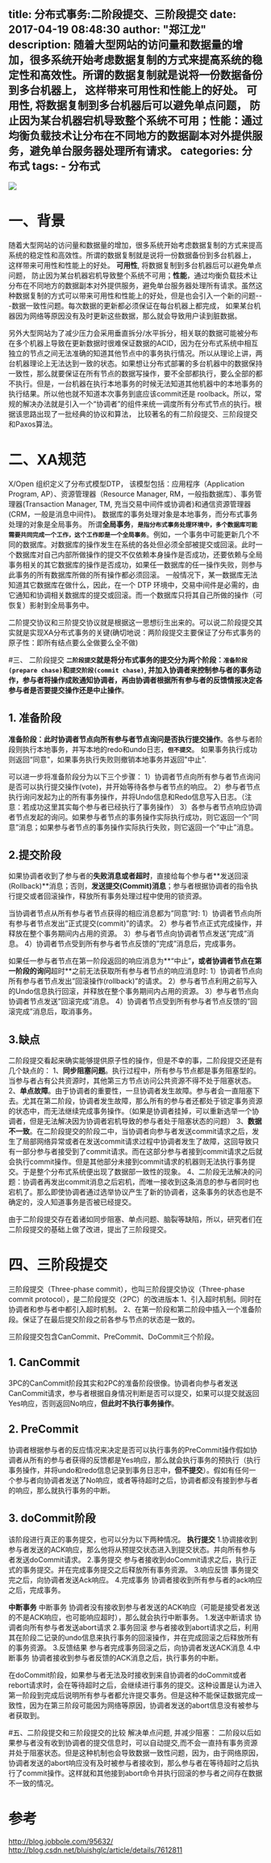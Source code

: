 title: 分布式事务:二阶段提交、三阶段提交
date: 2017-04-19 08:48:30
author: "郑江龙"
description: 随着大型网站的访问量和数据量的增加，很多系统开始考虑数据复制的方式来提高系统的稳定性和高效性。所谓的数据复制就是说将一份数据备份到多台机器上， 这样带来可用性和性能上的好处。 可用性,  将数据复制到多台机器后可以避免单点问题， 防止因为某台机器宕机导致整个系统不可用；性能：通过均衡负载技术让分布在不同地方的数据副本对外提供服务，避免单台服务器处理所有请求。
categories: 分布式
tags:
    - 分布式
---

![](/images/media/15184421212213/15185755983019.jpg)


# 一、背景
随着大型网站的访问量和数据量的增加，很多系统开始考虑数据复制的方式来提高系统的稳定性和高效性。所谓的数据复制就是说将一份数据备份到多台机器上， 这样带来可用性和性能上的好处。 **可用性**,  将数据复制到多台机器后可以避免单点问题， 防止因为某台机器宕机导致整个系统不可用；**性能**，通过均衡负载技术让分布在不同地方的数据副本对外提供服务，避免单台服务器处理所有请求。虽然这种数据复制的方式可以带来可用性和性能上的好处，但是也会引入一个新的问题---数据一致性问题。每次数据的更新都必须保证在每台机器上都完成， 如果某台机器因为网络等原因没有及时更新这些数据，那么就会导致用户读到脏数据。

另外大型网站为了减少压力会采用垂直拆分/水平拆分，相关联的数据可能被分布在多个机器上导致在更新数据时很难保证数据的ACID，因为在分布式系统中相互独立的节点之间无法准确的知道其他节点中的事务执行情况。所以从理论上讲，两台机器理论上无法达到一致的状态。如果想让分布式部署的多台机器中的数据保持一致性，那么就要保证在所有节点的数据写操作，要不全部都执行，要么全部的都不执行。但是，一台机器在执行本地事务的时候无法知道其他机器中的本地事务的执行结果。所以他也就不知道本次事务到底应该commit还是 roolback。所以，常规的解决办法就是引入一个“协调者”的组件来统一调度所有分布式节点的执行。根据该思路出现了一批经典的协议和算法， 比较著名的有二阶段提交、三阶段提交和Paxos算法。

# 二、XA规范
X/Open 组织定义了分布式模型DTP， 该模型包括：应用程序（Application Program, AP）、资源管理器（Resource Manager, RM，一般指数据库）、事务管理器(Transaction Manager, TM, 充当交易中间件或协调者)和通信资源管理器(CRM，一般是消息中间件)。 数据库的事务处理对象是本地事务，而分布式事务处理的对象是全局事务。 所谓**全局事务**，**`是指分布式事务处理环境中，多个数据库可能需要共同完成一个工作，这个工作即是一个全局事务`**。例如，一个事务中可能更新几个不同的数据库。对数据库的操作发生在系统的各处但必须全部被提交或回滚。此时一个数据库对自己内部所做操作的提交不仅依赖本身操作是否成功，还要依赖与全局事务相关的其它数据库的操作是否成功，如果任一数据库的任一操作失败，则参与此事务的所有数据库所做的所有操作都必须回滚。 一般情况下，某一数据库无法知道其它数据库在做什么，因此，在一个 DTP 环境中，交易中间件是必需的，由它通知和协调相关数据库的提交或回滚。而一个数据库只将其自己所做的操作（可恢复）影射到全局事务中。


二阶提交协议和三阶提交协议就是根据这一思想衍生出来的。可以说二阶段提交其实就是实现XA分布式事务的关键(确切地说：两阶段提交主要保证了分布式事务的原子性：即所有结点要么全做要么全不做)

#三、 二阶段提交
**`二阶段提交`就是将分布式事务的提交分为两个阶段：`准备阶段(prepare chase)`和`提交阶段(commit chase)`, 并加入协调者来控制参与者的事务动作，参与者将操作成败通知协调者，再由协调者根据所有参与者的反馈情报决定各参与者是否要提交操作还是中止操作**。

## 1. 准备阶段
**准备阶段：此时协调者节点向所有参与者节点询问是否执行提交操作**。各参与者阶段则执行本地事务，并写本地的redo和undo日志，**`但不提交`**。 如果事务执行成功则返回“同意"，如果事务执行失败则撤销本地事务并返回"中止". 

可以进一步将准备阶段分为以下三个步骤：
1）协调者节点向所有参与者节点询问是否可以执行提交操作(vote)，并开始等待各参与者节点的响应。
2）参与者节点执行询问发起为止的所有事务操作，并将Undo信息和Redo信息写入日志。（注意：若成功这里其实每个参与者已经执行了事务操作）
3）各参与者节点响应协调者节点发起的询问。如果参与者节点的事务操作实际执行成功，则它返回一个”同意”消息；如果参与者节点的事务操作实际执行失败，则它返回一个”中止”消息。

## 2.提交阶段
如果协调者收到了参与者的**失败消息或者超时**，直接给每个参与者**发送回滚(Rollback)**消息；否则，**发送提交(Commit)消息**；参与者根据协调者的指令执行提交或者回滚操作，释放所有事务处理过程中使用的锁资源。

当协调者节点从所有参与者节点获得的相应消息都为”同意”时:
1）协调者节点向所有参与者节点发出”正式提交(commit)”的请求。
2）参与者节点正式完成操作，并释放在整个事务期间内占用的资源。
3）参与者节点向协调者节点发送”完成”消息。
4）协调者节点受到所有参与者节点反馈的”完成”消息后，完成事务。

如果任一参与者节点在第一阶段返回的响应消息为**“中止”**，或者协调者节点在第一阶段的询问**超时**之前无法获取所有参与者节点的响应消息时:
1）协调者节点向所有参与者节点发出”回滚操作(rollback)”的请求。
2）参与者节点利用之前写入的Undo信息执行回滚，并释放在整个事务期间内占用的资源。
3）参与者节点向协调者节点发送”回滚完成”消息。
4）协调者节点受到所有参与者节点反馈的”回滚完成”消息后，取消事务。

## 3.缺点
二阶段提交看起来确实能够提供原子性的操作，但是不幸的事，二阶段提交还是有几个缺点的：
1、**同步阻塞问题**。执行过程中，所有参与节点都是事务阻塞型的。当参与者占有公共资源时，其他第三方节点访问公共资源不得不处于阻塞状态。
2、**单点故障**。由于协调者的重要性，一旦协调者发生故障。参与者会一直阻塞下去。尤其在第二阶段，协调者发生故障，那么所有的参与者还都处于锁定事务资源的状态中，而无法继续完成事务操作。（如果是协调者挂掉，可以重新选举一个协调者，但是无法解决因为协调者宕机导致的参与者处于阻塞状态的问题）
3、**数据不一致**。在二阶段提交的阶段二中，当协调者向参与者发送commit请求之后，发生了局部网络异常或者在发送commit请求过程中协调者发生了故障，这回导致只有一部分参与者接受到了commit请求。而在这部分参与者接到commit请求之后就会执行commit操作。但是其他部分未接到commit请求的机器则无法执行事务提交。于是整个分布式系统便出现了数据部一致性的现象。
4、二阶段无法解决的问题：协调者再发出commit消息之后宕机，而唯一接收到这条消息的参与者同时也宕机了。那么即使协调者通过选举协议产生了新的协调者，这条事务的状态也是不确定的，没人知道事务是否被已经提交。

由于二阶段提交存在着诸如同步阻塞、单点问题、脑裂等缺陷，所以，研究者们在二阶段提交的基础上做了改进，提出了三阶段提交。

# 四、三阶段提交
三阶段提交（Three-phase commit），也叫三阶段提交协议（Three-phase commit protocol），是二阶段提交（2PC）的改进版本
1、引入超时机制。同时在协调者和参与者中都引入超时机制。
2、在第一阶段和第二阶段中插入一个准备阶段。保证了在最后提交阶段之前各参与节点的状态是一致的。

三阶段提交包含CanCommit、PreCommit、DoCommit三个阶段。
## 1. CanCommit
3PC的CanCommit阶段其实和2PC的准备阶段很像。协调者向参与者发送CanCommit请求，参与者根据自身情况判断是否可以提交，如果可以提交就返回Yes响应，否则返回No响应，**但此时不执行事务操作**。

## 2. PreCommit
协调者根据参与者的反应情况来决定是否可以执行事务的PreCommit操作假如协调者从所有的参与者获得的反馈都是Yes响应，那么就会执行事务的预执行（执行事务操作，并将undo和redo信息记录到事务日志中，**但不提交**）。假如有任何一个参与者向协调者发送了No响应，或者等待超时之后，协调者都没有接到参与者的响应，那么就执行事务的中断。

## 3. doCommit阶段
该阶段进行真正的事务提交，也可以分为以下两种情况。
**执行提交**
1.协调接收到参与者发送的ACK响应，那么他将从预提交状态进入到提交状态。并向所有参与者发送doCommit请求。
2.事务提交 参与者接收到doCommit请求之后，执行正式的事务提交。并在完成事务提交之后释放所有事务资源。
3.响应反馈 事务提交完之后，向协调者发送Ack响应。
4.完成事务 协调者接收到所有参与者的ack响应之后，完成事务。

**中断事务**
中断事务 协调者没有接收到参与者发送的ACK响应（可能是接受者发送的不是ACK响应，也可能响应超时），那么就会执行中断事务。
1.发送中断请求 协调者向所有参与者发送abort请求
2.事务回滚 参与者接收到abort请求之后，利用其在阶段二记录的undo信息来执行事务的回滚操作，并在完成回滚之后释放所有的事务资源。
3.反馈结果 参与者完成事务回滚之后，向协调者发送ACK消息
4.中断事务 协调者接收到参与者反馈的ACK消息之后，执行事务的中断。


在doCommit阶段，如果参与者无法及时接收到来自协调者的doCommit或者rebort请求时，会在等待超时之后，会继续进行事务的提交。这种设置是认为进入第一阶段到完成后说明所有参与者都允许提交事务。但是这种不能保证数据完成一致性，因为在第三阶段可能因为网络等原因，协调者发送的abort信息没有被参与者获取到。

#五、二阶段提交和三阶段提交的比较
解决单点问题, 并减少阻塞： 二阶段以后如果参与者没有收到协调者的提交信息时，可以自动提交,而不会一直持有事务资源并处于阻塞状态。但是这种机制也会导致数据一致性问题，因为，由于网络原因，协调者发送的abort响应没有及时被参与者接收到，那么参与者在等待超时之后执行了commit操作。这样就和其他接到abort命令并执行回滚的参与者之间存在数据不一致的情况。


# 参考
http://blog.jobbole.com/95632/
http://blog.csdn.net/bluishglc/article/details/7612811



